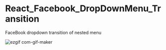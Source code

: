 # React_Facebook_DropDownMenu_Transition

FaceBook dropdown transition of nested menu

![ezgif com-gif-maker](https://user-images.githubusercontent.com/73548959/183233809-55905efb-0109-484d-9006-9129d0f398a1.gif)


